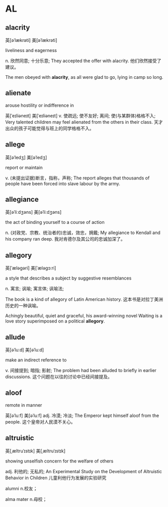 # AL

## alacrity

英\[əˈlækrəti\] 美\[əˈlækrəti\]

liveliness and eagerness

n. 欣然同意; 十分乐意; They accepted the offer with alacrity. 他们欣然接受了建议。

The men obeyed with **alacrity**, as all were glad to go, lying in camp so long.

## alienate

arouse hostility or indifference in

英\[ˈeɪliəneɪt\] 美\[ˈeɪliəneɪt\] v. 使疏远; 使不友好; 离间; 使\(与某群体\)格格不入; Very talented children may feel alienated from the others in their class. 天才出众的孩子可能觉得与班上的同学格格不入。

## allege

英\[əˈledʒ\] 美\[əˈledʒ\]

report or maintain

v. \(未提出证据\)断言，指称，声称; The report alleges that thousands of people have been forced into slave labour by the army.

## allegiance

英\[əˈliːdʒəns\] 美\[əˈliːdʒəns\]

the act of binding yourself to a course of action

n. \(对政党、宗教、统治者的\)忠诚，效忠，拥戴; My allegiance to Kendall and his company ran deep. 我对肯德尔及其公司的忠诚加深了。

## allegory

英\[ˈæləɡəri\] 美\[ˈæləɡɔːri\]

a style that describes a subject by suggestive resemblances

n. 寓言; 讽喻; 寓言体; 讽喻法;

The book is a kind of allegory of Latin American history. 这本书是对拉丁美洲历史的一种讽喻。

Achingly beautiful, quiet and graceful, his award-winning novel Waiting is a love story superimposed on a political **allegory**.

## allude

英\[əˈluːd\] 美\[əˈluːd\]

make an indirect reference to

v. 间接提到; 暗指; 影射; The problem had been alluded to briefly in earlier discussions. 这个问题在以往的讨论中已经间接提及。

## aloof

remote in manner

英\[əˈluːf\] 美\[əˈluːf\] adj. 冷漠; 冷淡; The Emperor kept himself aloof from the people. 这个皇帝对人民漠不关心。

## altruistic

英\[ˌæltruˈɪstɪk\] 美\[ˌæltruˈɪstɪk\]

showing unselfish concern for the welfare of others

adj. 利他的; 无私的; An Experimental Study on the Development of Altruistic Behavior in Children 儿童利他行为发展的实验研究

alumni n.校友；

alma mater n.母校；

